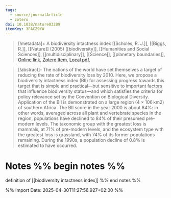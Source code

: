 ```yaml
---
tags:
  - source/journalArticle
  - zotero
doi: 10.1038/nature03289
itemKey: 3FACZ9YW
---
```

>[!metadata]+
> A biodiversity intactness index
> [[Scholes, R. J.]], [[Biggs, R.]], 
> [[Nature]] (2005)
> [[biodiversity]], [[Humanities and Social Sciences]], [[multidisciplinary]], [[Science]], [[planetary boundaries]], 
> [Online link](https://www.nature.com/articles/nature03289), [Zotero Item](zotero://select/library/items/3FACZ9YW), [Local pdf](file://C:/Users/aburg/Documents/references/zotero/storage/5TCF7X4Q/Scholes2005_biodiversityintactness.pdf), 

>[!abstract]-
>The nations of the world have set themselves a target of reducing the rate of biodiversity loss by 2010. Here, we propose a biodiversity intactness index (BII) for assessing progress towards this target that is simple and practical—but sensitive to important factors that influence biodiversity status—and which satisfies the criteria for policy relevance set by the Convention on Biological Diversity. Application of the BII is demonstrated on a large region (4 × 106 km2) of southern Africa. The BII score in the year 2000 is about 84%: in other words, averaged across all plant and vertebrate species in the region, populations have declined to 84% of their presumed pre-modern levels. The taxonomic group with the greatest loss is mammals, at 71% of pre-modern levels, and the ecosystem type with the greatest loss is grassland, with 74% of its former populations remaining. During the 1990s, a population decline of 0.8% is estimated to have occurred.

# Notes %% begin notes %%
definition of [[biodiversity intactness index]]
%% end notes %%




%% Import Date: 2025-04-30T11:27:56.927+02:00 %%
